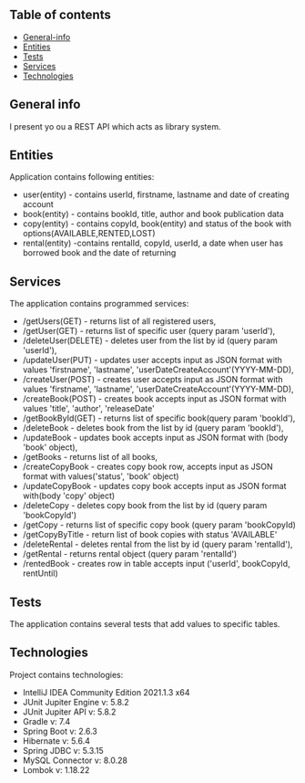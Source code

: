 ## Table of contents

* [General-info](#general-info)
* [Entities](#Entities)
* [Tests](#Tests)
* [Services](#Services)
* [Technologies](#Technologies)

## General info

I present yo ou a REST API which acts as library system.

## Entities

Application contains following entities:

* user(entity) - contains userId, firstname, lastname and date of creating account
* book(entity) - contains bookId, title, author and book publication data
* copy(entity) - contains copyId, book(entity) and status of the book with options(AVAILABLE,RENTED,LOST)
* rental(entity) -contains rentalId, copyId, userId, a date when user has borrowed book and the date of returning

## Services

The application contains programmed services:

* /getUsers(GET) - returns list of all registered users,
* /getUser(GET) - returns list of specific user (query param 'userId'),
* /deleteUser(DELETE) - deletes user from the list by id (query param 'userId'),
* /updateUser(PUT) - updates user accepts input as JSON format with values 'firstname', 'lastname', 'userDateCreateAccount'(YYYY-MM-DD),
* /createUser(POST) - creates user accepts input as JSON format with values 'firstname', 'lastname', 'userDateCreateAccount'(YYYY-MM-DD),
* /createBook(POST) - creates book accepts input as JSON format with values 'title', 'author', 'releaseDate'
* /getBookById(GET) - returns list of specific book(query param 'bookId'),
* /deleteBook - deletes book from the list by id (query param 'bookId'),
* /updateBook - updates book accepts input as JSON format with (body 'book' object),
* /getBooks - returns list of all books,
* /createCopyBook - creates copy book row, accepts input as JSON format with values('status', 'book' object)
* /updateCopyBook - updates copy book accepts input as JSON format with(body 'copy' object)
* /deleteCopy - deletes copy book from the list by id (query param 'bookCopyId')
* /getCopy - returns list of specific copy book (query param 'bookCopyId)
* /getCopyByTitle - return list of book copies with status 'AVAILABLE'
* /deleteRental - deletes rental from the list by id (query param 'rentalId'),
* /getRental - returns rental object (query param 'rentalId')
* /rentedBook - creates row in table accepts input ('userId', bookCopyId, rentUntil)

## Tests

The application contains several tests that add values to specific tables.


## Technologies

Project contains technologies:
* IntelliJ IDEA Community Edition 2021.1.3 x64
* JUnit Jupiter Engine v: 5.8.2
* JUnit Jupiter API v: 5.8.2
* Gradle v: 7.4
* Spring Boot v: 2.6.3
* Hibernate v: 5.6.4
* Spring JDBC v: 5.3.15
* MySQL Connector v: 8.0.28
* Lombok v: 1.18.22






